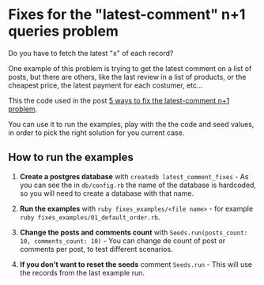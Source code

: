 # Fixes for the "latest-comment" n+1 queries problem

Do you have to fetch the latest "x" of each record?

One example of this problem is trying to get the latest comment on a list of
posts, but there are others, like the last review in a list of products, or the
cheapest price, the latest payment for each costumer, etc…

This the code used in the post [5 ways to fix the latest-comment n+1
problem](https://bhserna.com/5-ways-to-fix-the-latest-comment-n-1-problem.html).

You can use it to run the examples, play with the the code and seed values, in
order to pick the right solution for you current case.

## How to run the examples

1. **Create a postgres database** with `createdb latest_comment_fixes` -  As
   you can see the in `db/config.rb` the name of the database is hardcoded, so
   you will need to create a database with that name.

2. **Run the examples** with `ruby fixes_examples/<file name>` - for example
   `ruby fixes_examples/01_default_order.rb`.

3. **Change the posts and comments count**  with `Seeds.run(posts_count: 10,
   comments_count: 10)` - You can change de count of post or comments per post,
   to test different scenarios.

3. **If you don't want to reset the seeds** comment `Seeds.run` - This will use
   the records from the last example run.
